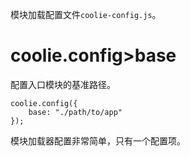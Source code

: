 模块加载配置文件`coolie-config.js`。

# coolie.config>base
配置入口模块的基准路径。

```
coolie.config({
    base: "./path/to/app"
});
```

模块加载器配置非常简单，只有一个配置项。

